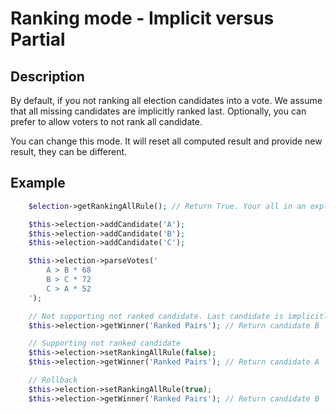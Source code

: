 # Ranking mode - Implicit versus Partial

## Description


By default, if you not ranking all election candidates into a vote. We assume that all missing candidates are implicitly ranked last.
Optionally, you can prefer to allow voters to not rank all candidate.

You can change this mode. It will reset all computed result and provide new result, they can be different.

## Example

```php
    $election->getRankingAllRule(); // Return True. Your all in an explicit mode. You ranks all candidates.

    $this->election->addCandidate('A');
    $this->election->addCandidate('B');
    $this->election->addCandidate('C');

    $this->election->parseVotes('
        A > B * 68
        B > C * 72
        C > A * 52
    ');

    // Not supporting not ranked candidate. Last candidate is implicitly added at rank 3.
    $this->election->getWinner('Ranked Pairs'); // Return candidate B

    // Supporting not ranked candidate
    $this->election->setRankingAllRule(false);
    $this->election->getWinner('Ranked Pairs'); // Return candidate A

    // Rollback
    $this->election->setRankingAllRule(true);
    $this->election->getWinner('Ranked Pairs'); // Return candidate B
```

